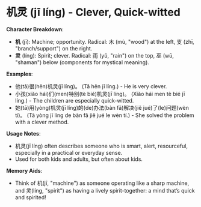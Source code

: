 # **机灵 (jī líng) - Clever, Quick-witted**

**Character Breakdown**:  
- **机** (jī): Machine; opportunity. Radical: 木 (mù, "wood") at the left, 支 (zhī, "branch/support") on the right.  
- **灵** (líng): Spirit; clever. Radical: 雨 (yǔ, "rain") on the top, 巫 (wū, "shaman") below (components for mystical meaning).

**Examples**:  
- 他(tā)很(hěn)机灵(jī líng)。 (Tā hěn jī líng.) - He is very clever.  
- 小孩(xiǎo hái)们(men)特别(tè bié)机灵(jī líng)。 (Xiǎo hái men tè bié jī líng.) - The children are especially quick-witted.  
- 她(tā)用(yòng)机灵(jī líng)的(de)办法(bàn fǎ)解决(jiě jué)了(le)问题(wèn tí)。 (Tā yòng jī líng de bàn fǎ jiě jué le wèn tí.) - She solved the problem with a clever method.

**Usage Notes**:  
- 机灵(jī líng) often describes someone who is smart, alert, resourceful, especially in a practical or everyday sense.  
- Used for both kids and adults, but often about kids.

**Memory Aids**:  
- Think of 机(jī, "machine") as someone operating like a sharp machine, and 灵(líng, "spirit") as having a lively spirit-together: a mind that’s quick and spirited!